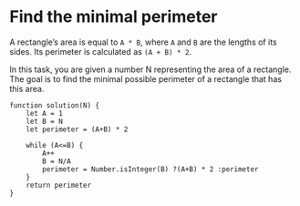 # Find the minimal perimeter

A rectangle’s area is equal to `A * B`, where `A` and `B` are the lengths of its sides. Its perimeter is calculated as `(A + B) * 2`.

In this task, you are given a number N representing the area of a rectangle.
The goal is to find the minimal possible perimeter of a rectangle that has this area.

```
function solution(N) {
    let A = 1
    let B = N
    let perimeter = (A+B) * 2

    while (A<=B) {
        A++
        B = N/A
        perimeter = Number.isInteger(B) ?(A+B) * 2 :perimeter
    }
    return perimeter
}
```
